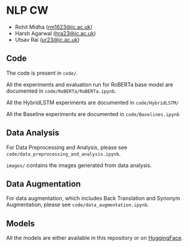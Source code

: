 # NLP CW

- Rohit Midha (rm1623@ic.ac.uk)
- Harsh Agarwal (hra23@ic.ac.uk)
- Utsav Rai (ur23@ic.ac.uk)

## Code

The code is present in `code/`.

All the experiments and evaluation run for RoBERTa base model are documented in `code/RoBERTa/RoBERTa.ipynb`.

All the HybridLSTM experiments are documented in `code/HybridLSTM/`

All the Baseline experiments are documented in `code/Baselines.ipynb`

## Data Analysis

For Data Preprocessing and Analysis, please see `code/data_preprocessing_and_analysis.ipynb`.

`images/` contains the images generated from data analysis.

## Data Augmentation

For data augmentation, which includes Back Translation and Synonym Augmentation, please see `code/data_augmentation.ipynb`.

## Models

All the models are either available in this repository or on [HuggingFace](https://huggingface.co/ImperialIndians23).
